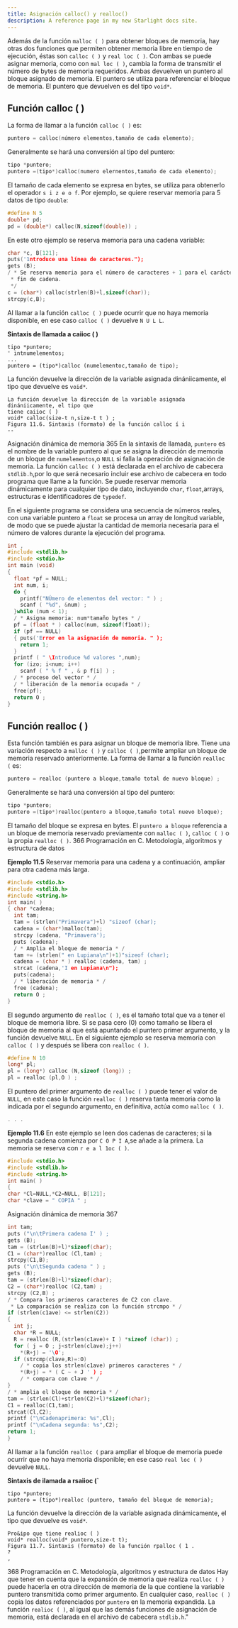 ```yaml
---
title: Asignación calloc() y realloc()
description: A reference page in my new Starlight docs site.
---
```


Además de la función `malloc ( )` para obtener bloques de memoria, hay otras dos funciones que permiten obtener memoria libre en tiempo de ejecución, éstas son `calloc ( )` y `real loc ( )`. Con ambas se puede asignar memoria, como con `mal loc ( )`, cambia la forma de transmitir el número de bytes de memoria requeridos. Ambas devuelven un puntero al bloque asignado de memoria. El puntero se utiliza para referenciar el bloque de memoria. El puntero que devuelven es del tipo `void*`.

## Función calloc ( )

La forma de llamar a la función `calloc ( )` es:
```c
puntero = calloc(número elementos,tamaño de cada elemento);
```
Generalmente se hará una conversión al tipo del puntero:
```c
tipo *puntero;
puntero =(tipo*)calloc(numero elernentos,tamaño de cada elemento);
```
El tamaño de cada elemento se expresa en bytes, se utiliza para obtenerlo el operador `s i z e o f`. Por ejemplo, se quiere reservar memoria para 5 datos de tipo `double`:
```c
#define N 5
double* pd;
pd = (double*) calloc(N,sizeof(double)) ;
```
En este otro ejemplo se reserva memoria para una cadena variable:
```c
char *c, B[121];
puts('1ntroduce una línea de caracteres.");
gets (B);
/ * Se reserva memoria para el número de caracteres + 1 para el carácter
 * fin de cadena.
 */
c = (char*) calloc(strlen(B)+l,sizeof(char));
strcpy(c,B);
```
Al llamar a la función `calloc ( )` puede ocurrir que no haya memoria disponible, en ese caso `calloc ( )` devuelve `N U L L`.

**Sintaxis de llamada a caiioc ( )**
```
tipo *puntero;
' intnumelementos;
...
puntero = (tipo*)calloc (numelementoc,tamaño de tipo);
```
La función devuelve la dirección de la variable asignada dinániicamente, el tipo que devuelve es `void*`.

```
La función devuelve la dirección de la variable asignada dinániicamente, el tipo que
tiene caiioc ( )
void* calloc(size-t n,size-t t ) ;
Figura 11.6. Sintaxis (formato) de la función calloc í i
--
```
Asignación dinámica de memoria 365
En la sintaxis de llamada, `puntero` es el nombre de la variable puntero al que se asigna la dirección de memoria de un bloque de `numelementos`,o `NULL` si falla la operación de asignación de memoria. La función `calloc ( )` está declarada en el archivo de cabecera `stdlib.h`,por lo que será necesario incluir ese archivo de cabecera en todo programa que llame a la función. Se puede reservar memoria dinámicamente para cualquier tipo de dato, incluyendo `char`, `float`,arrays, estructuras e identificadores de `typedef`.

En el siguiente programa se considera una secuencia de números reales, con una variable puntero a `float` se procesa un array de longitud variable, de modo que se puede ajustar la cantidad de memoria necesaria para el número de valores durante la ejecución del programa.
```c
int ,
#include <stdlib.h>
#include <stdio.h>
int main (void)
{
  float *pf = NULL;
  int num, i;
  do {
    printf("NÚmero de elementos del vector: " ) ;
    scanf ( "%d", &num) ;
  }while (num < 1);
  / * Asigna memoria: num*tamaño bytes * /
  pf = (float * ) calloc(num, sizeof(f1oat));
  if (pf == NULL)
  { puts('Error en la asignación de memoria. " );
    return 1;
  }
  printf ( " \Introduce %d valores ",num);
  for (izo; i<num; i++)
    scanf ( " % f " , & p f[i] ) ;
  / * proceso del vector * /
  / * liberación de la memoria ocupada * /
  free(pf);
  return O ;
}
```

## Función realloc ( )

Esta función también es para asignar un bloque de memoria libre. Tiene una variación respecto a `malloc ( )` y `calloc ( )`,permite ampliar un bloque de memoria reservado anteriormente. La forma de llamar a la función `realloc (` es:
```c
puntero = realloc (puntero a bloque,tamaño total de nuevo bloque) ;
```
Generalmente se hará una conversión al tipo del puntero:
```c
tipo *puntero;
puntero =(tipo*)realloc(puntero a bloque,tamaño total nuevo bloque);
```
El tamaño del bloque se expresa en bytes. El `puntero a bloque` referencia a un bloque de memoria reservado previamente con `malloc ( )`, `calloc ( )` o la propia `realloc ( )`.
366 Programación en C. Metodología, algoritmos y estructura de datos

**Ejemplo 11.5**
Reservar memoria para una cadena y a continuación, ampliar para otra cadena más larga.
```c
#include <stdio.h>
#include <stdlib.h>
#include <string.h>
int main( )
{ char *cadena;
  int tam;
  tam = (strlen("Primavera")+l) "sizeof (char);
  cadena = (char*)malloc(tam);
  strcpy (cadena, "Primavera');
  puts (cadena);
  / * Amplia el bloque de memoria * /
  tam += (strlen(" en Lupiana\n")+1)"sizeof (char);
  cadena = (char * ) realloc (cadena, tam) ;
  strcat (cadena,'I en Lupiana\n");
  puts(cadena);
  / * liberación de memoria * /
  free (cadena);
  return O ;
}
```
El segundo argumento de `realloc ( )`, es el tamaño total que va a tener el bloque de memoria libre. Si se pasa cero (0) como tamaño se libera el bloque de memoria al que está apuntando el puntero primer argumento, y la función devuelve `NULL`. En el siguiente ejemplo se reserva memoria con `calloc ( )` y después se libera con `realloc ( )`.
```c
#define N 10
long* pl;
pl = (long*) calloc (N,sizeof (long)) ;
pl = realloc (pl,O ) ;
```
El puntero del primer argumento de `realloc ( )` puede tener el valor de `NULL`, en este caso la función `realloc ( )` reserva tanta memoria como la indicada por el segundo argumento, en definitiva, actúa como `malloc ( )`.
```c
. . .
```

**Ejemplo 11.6**
En este ejemplo se leen dos cadenas de caracteres; si la segunda cadena comienza por `C O P I A`,se añade a la primera. La memoria se reserva con `r e a l 1oc ( )`.
```c
#include <stdio.h>
#include <stdlib.h>
#include <string.h>
int main( )
{
char *Cl=NULL,*C2=NULL, B[121];
char *clave = " COPIA " ;
```
Asignación dinámica de memoria 367
```c
int tam;
puts ("\n\tPrimera cadena I' ) ;
gets (B);
tam = (strlen(B)+l)*sizeof(char);
C1 = (char*)realloc (Cl,tam) ;
strcpy(C1,B);
puts ("\n\tSegunda cadena " ) ;
gets (B);
tam = (strlen(B)+l)*sizeof(char);
C2 = (char*)realloc (C2,tam) ;
strcpy (C2,B) ;
/ * Compara los primeros caracteres de C2 con clave.
 * La comparación se realiza con la función strcmpo * /
if (strlen(c1ave) <= strlen(C2))
{
  int j;
  char *R = NULL;
  R = realloc (R,(strlen(c1ave)+ I ) *sizeof (char)) ;
  for ( j = O ; j<strlen(clave);j++)
    *(R+j) = '\O';
  if (strcmp(clave,R)=:O)
    / * copia los strlen(c1ave) primeros caracteres * /
    *(R+j) = * ( C ~ + J ' ) ;
    / * compara con clave * /
}
/ * amplia el bloque de memoria * /
tam = (strlen(Cl)+strlen(C2)+l)*sizeof(char);
C1 = realloc(C1,tam);
strcat(Cl,C2);
printf ("\nCadenaprimera: %s",Cl);
printf ("\nCadena segunda: %s",C2);
return 1;
}
```
Al llamar a la función `realloc (` para ampliar el bloque de memoria puede ocurrir que no haya memoria disponible; en ese caso `real loc ( )` devuelve `NULL`.

**Sintaxis de ilamada a rsaiioc (`**
```
tipo *puntero;
puntero = (tipo*)realloc (puntero, tamaño del bloque de memoria);
```
La función devuelve la dirección de la variable asignada dinámicamente, el tipo que devuelve es `void*`.

```
Pro&ipo que tiene realioc ( )
void* realloc(void* puntero,size-t t);
Figura 11.7. Sintaxis (formato) de la función rpalloc ( 1 .
?
,
```
368 Programación en C. Metodología, algoritmos y estructura de datos
Hay que tener en cuenta que la expansión de memoria que realiza `realloc ( )` puede hacerla en otra dirección de memoria de la que contiene la variable puntero transmitida como primer argumento. En cualquier caso, `realloc ( )` copia los datos referenciados por `puntero` en la memoria expandida. La función `realioc ( )`, al igual que las demás funciones de asignación de memoria, está declarada en el archivo de cabecera `stdlib.h`."